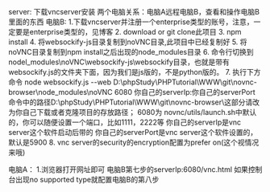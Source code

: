 server:
下载vncserver安装
两个电脑关系：电脑A远程电脑B，查看和操作电脑B里面的东西
电脑B:
1.下载vncserver并注册一个enterprise类型的账号，注意，一定要是enterprise类型的，见博客[](https://blog.csdn.net/mollerlala/article/details/105750465)
2. download or git clone此项目
3. npm install
4. 将websockify-js目录复制到noVNC目录,此项目中已经复制好
5. 将noVNC目录复制到npm install之后出现的node_modules目录
6. 命令行切换到nodel_modules\noVNC\websockify-js\websockify目录，也就是带有websockify.js的文件夹下面，因为我们是js版的，不是python版的。
7. 执行下方命令
node websockify.js --web D:\phpStudy\PHPTutorial\WWW\git\novnc-browser\node_modules\noVNC 6080 你自己的serverIp:你自己的serverPort
命令中的路径D:\phpStudy\PHPTutorial\WWW\git\novnc-browser\这部分请改为你自己下载或者克隆项目的存放路径；
6080为 novnc/utils/launch.sh中默认的，你可以随便设置一个端口，比如1111，2222等
你自己的serverIp是vnc server这个软件启动后带的
你自己的serverPort是vnc server这个软件设置的，默认是5900
8. vnc server的security的encryption配置为prefer on(这个视情况来哦)

电脑A：
1.浏览器打开网址即可
电脑B第七步的serverIp:6080/vnc.html
如果控制台出现no supported type就配置电脑B的第八步

